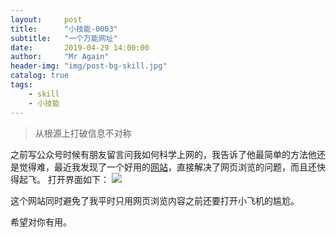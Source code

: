 ```yaml
---
layout:     post 
title:      "小技能-0003"
subtitle:   "一个万能网址" 
date:       2019-04-29 14:00:00
author:     "Mr Again"
header-img: "img/post-bg-skill.jpg"
catalog: true
tags:
    - skill
    - 小技能
---
```


> 从根源上打破信息不对称

之前写公众号时候有朋友留言问我如何科学上网的，我告诉了他最简单的方法他还是觉得难，最近我发现了一个好用的[网站](https://jsproxy.ga/)，直接解决了网页浏览的问题，而且还快得起飞。
打开界面如下：
![](http://ww1.sinaimg.cn/large/aaad9794ly1g2jhlu38w1j211y0lc771.jpg)

这个网站同时避免了我平时只用网页浏览内容之前还要打开小飞机的尴尬。

希望对你有用。